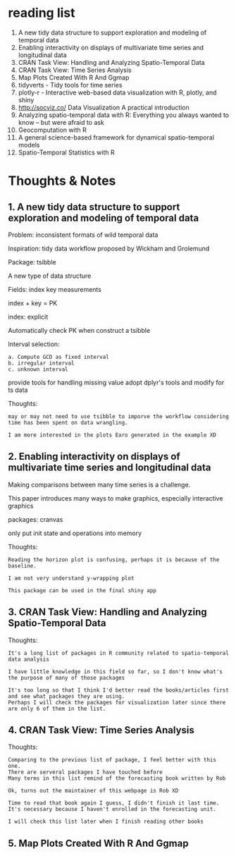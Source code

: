 # reading list

1. A new tidy data structure to support exploration and modeling of temporal data
2. Enabling interactivity on displays of multivariate time series and longitudinal data
3. CRAN Task View: Handling and Analyzing Spatio-Temporal Data
4. CRAN Task View: Time Series Analysis
5. Map Plots Created With R And Ggmap
6. tidyverts - Tidy tools for time series
7. plotly-r - Interactive web-based data visualization with R, plotly, and shiny
8. http://socviz.co/ Data Visualization A practical introduction
9. Analyzing spatio-temporal data with R: Everything you always wanted to know – but were afraid to ask
10. Geocomputation with R
11. A general science-based framework for dynamical spatio-temporal models
12. Spatio-Temporal Statistics with R

# Thoughts & Notes

## 1. A new tidy data structure to support exploration and modeling of temporal data

Problem: inconsistent formats of wild temporal data

Inspiration: tidy data workflow proposed by Wickham and Grolemund 

Package: tsibble

A new type of data structure

Fields: index key measurements

index + key = PK

index: explicit

Automatically check PK when construct a tsibble 

Interval selection: 

	a. Compute GCD as fixed interval
	b. irregular interval
	c. unknown interval

provide tools for handling missing value 
adopt dplyr's tools and modify for ts data

Thoughts: 

	may or may not need to use tsibble to imporve the workflow considering time has been spent on data wrangling. 

	I am more interested in the plots Earo generated in the example XD

## 2. Enabling interactivity on displays of multivariate time series and longitudinal data

Making comparisons between many time series is a challenge.

This paper introduces many ways to make graphics, especially interactive graphics

packages: cranvas

only put init state and operations into memory

Thoughts:

	Reading the horizon plot is confusing, perhaps it is because of the baseline.

	I am not very understand y-wrapping plot 

	This package can be used in the final shiny app

    
## 3. CRAN Task View: Handling and Analyzing Spatio-Temporal Data

Thoughts:

	It's a long list of packages in R community related to spatio-temporal data analysis

	I have little knowledge in this field so far, so I don't know what's the purpose of many of those packages

	It's too long so that I think I'd better read the books/articles first and see what packages they are using. 
	Perhaps I will check the packages for visualization later since there are only 6 of them in the list.

## 4. CRAN Task View: Time Series Analysis

Thoughts:

	Comparing to the previous list of package, I feel better with this one.
	There are serveral packages I have touched before
	Many terms in this list remind of the forecasting book written by Rob
	
	Ok, turns out the maintainer of this webpage is Rob XD
	
	Time to read that book again I guess, I didn't finish it last time. 
	It's necessary because I haven't enrolled in the forecasting unit.

	I will check this list later when I finish reading other books

## 5. Map Plots Created With R And Ggmap



